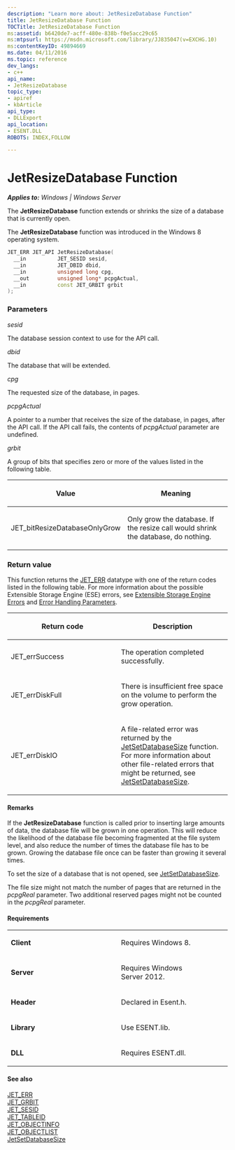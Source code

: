 ```yaml
---
description: "Learn more about: JetResizeDatabase Function"
title: JetResizeDatabase Function
TOCTitle: JetResizeDatabase Function
ms:assetid: b6420de7-acff-480e-838b-f0e5acc29c65
ms:mtpsurl: https://msdn.microsoft.com/library/JJ835047(v=EXCHG.10)
ms:contentKeyID: 49894669
ms.date: 04/11/2016
ms.topic: reference
dev_langs:
- c++
api_name: 
- JetResizeDatabase
topic_type: 
- apiref
- kbArticle
api_type: 
- DLLExport
api_location: 
- ESENT.DLL
ROBOTS: INDEX,FOLLOW

---
```


# JetResizeDatabase Function


_**Applies to:** Windows | Windows Server_

The **JetResizeDatabase** function extends or shrinks the size of a database that is currently open.

The **JetResizeDatabase** function was introduced in the Windows 8 operating system.

``` c++
JET_ERR JET_API JetResizeDatabase(
  __in          JET_SESID sesid,
  __in          JET_DBID dbid,
  __in          unsigned long cpg,
  __out         unsigned long* pcpgActual,
  __in          const JET_GRBIT grbit
);
```

### Parameters

*sesid*

The database session context to use for the API call.

*dbid*

The database that will be extended.

*cpg*

The requested size of the database, in pages.

*pcpgActual*

A pointer to a number that receives the size of the database, in pages, after the API call. If the API call fails, the contents of *pcpgActual* parameter are undefined.

*grbit*

A group of bits that specifies zero or more of the values listed in the following table.

<table>
<colgroup>
<col style="width: 50%" />
<col style="width: 50%" />
</colgroup>
<thead>
<tr class="header">
<th><p>Value</p></th>
<th><p>Meaning</p></th>
</tr>
</thead>
<tbody>
<tr class="odd">
<td><p>JET_bitResizeDatabaseOnlyGrow</p></td>
<td><p>Only grow the database. If the resize call would shrink the database, do nothing.</p></td>
</tr>
</tbody>
</table>


### Return value

This function returns the [JET_ERR](./jet-err.md) datatype with one of the return codes listed in the following table. For more information about the possible Extensible Storage Engine (ESE) errors, see [Extensible Storage Engine Errors](./extensible-storage-engine-errors.md) and [Error Handling Parameters](./error-handling-parameters.md).

<table>
<colgroup>
<col style="width: 50%" />
<col style="width: 50%" />
</colgroup>
<thead>
<tr class="header">
<th><p>Return code</p></th>
<th><p>Description</p></th>
</tr>
</thead>
<tbody>
<tr class="odd">
<td><p>JET_errSuccess</p></td>
<td><p>The operation completed successfully.</p></td>
</tr>
<tr class="even">
<td><p>JET_errDiskFull</p></td>
<td><p>There is insufficient free space on the volume to perform the grow operation.</p></td>
</tr>
<tr class="odd">
<td><p>JET_errDiskIO</p></td>
<td><p>A file-related error was returned by the <a href="gg269242(v=exchg.10).md">JetSetDatabaseSize</a> function. For more information about other file-related errors that might be returned, see <a href="gg269242(v=exchg.10).md">JetSetDatabaseSize</a>.</p></td>
</tr>
</tbody>
</table>


#### Remarks

If the **JetResizeDatabase** function is called prior to inserting large amounts of data, the database file will be grown in one operation. This will reduce the likelihood of the database file becoming fragmented at the file system level, and also reduce the number of times the database file has to be grown. Growing the database file once can be faster than growing it several times.

To set the size of a database that is not opened, see [JetSetDatabaseSize](./jetsetdatabasesize-function.md).

The file size might not match the number of pages that are returned in the *pcpgReal* parameter. Two additional reserved pages might not be counted in the *pcpgReal* parameter.

#### Requirements

<table>
<colgroup>
<col style="width: 50%" />
<col style="width: 50%" />
</colgroup>
<tbody>
<tr class="odd">
<td><p><strong>Client</strong></p></td>
<td><p>Requires Windows 8.</p></td>
</tr>
<tr class="even">
<td><p><strong>Server</strong></p></td>
<td><p>Requires Windows Server 2012.</p></td>
</tr>
<tr class="odd">
<td><p><strong>Header</strong></p></td>
<td><p>Declared in Esent.h.</p></td>
</tr>
<tr class="even">
<td><p><strong>Library</strong></p></td>
<td><p>Use ESENT.lib.</p></td>
</tr>
<tr class="odd">
<td><p><strong>DLL</strong></p></td>
<td><p>Requires ESENT.dll.</p></td>
</tr>
</tbody>
</table>


#### See also

[JET_ERR](./jet-err.md)  
[JET_GRBIT](./jet-grbit.md)  
[JET_SESID](./jet-sesid.md)  
[JET_TABLEID](./jet-tableid.md)  
[JET_OBJECTINFO](./jet-objectinfo-structure.md)  
[JET_OBJECTLIST](./jet-objectlist-structure.md)  
[JetSetDatabaseSize](./jetsetdatabasesize-function.md)
